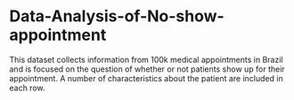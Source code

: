 # Data-Analysis-of-No-show-appointment
This dataset collects information from 100k medical appointments in Brazil and is focused on the question of whether or not patients show up for their appointment. A number of characteristics about the patient are included in each row.
